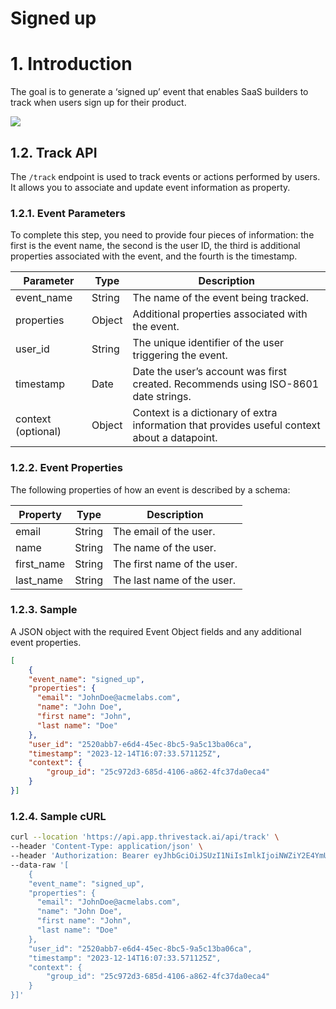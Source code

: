 # Signed up

# 1. Introduction

The goal is to generate a ‘signed up’ event that enables SaaS builders to track when users sign up for their product.

![](/img/docs/events/signed_up.png)

## 1.2. Track API

The `/track` endpoint is used to track events or actions performed by users. It allows you to associate and update event information as property.

### 1.2.1. Event Parameters

To complete this step, you need to provide four pieces of information: the first is the event name, the second is the user ID, the third is additional properties associated with the event, and the fourth is the timestamp.

| Parameter   | Type   | Description                                           |
|-------------|--------|-------------------------------------------------------|
| event_name  | String | The name of the event being tracked.                  |
| properties  | Object | Additional properties associated with the event.       |
| user_id     | String | The unique identifier of the user triggering the event. |
| timestamp   | Date   | Date the user’s account was first created. Recommends using ISO-8601 date strings. |
| context (optional) | Object | Context is a dictionary of extra information that provides useful context about a datapoint. |

### 1.2.2. Event Properties

The following properties of how an event is described by a schema:

| Property    | Type   | Description                                  |
|-------------|--------|----------------------------------------------|
| email       | String | The email of the user.                      |
| name        | String | The name of the user.                       |
| first_name  | String | The first name of the user.                 |
| last_name   | String | The last name of the user.                  |

### 1.2.3. Sample

A JSON object with the required Event Object fields and any additional event properties.

```json
[
    {
    "event_name": "signed_up",
    "properties": {
      "email": "JohnDoe@acmelabs.com",
      "name": "John Doe",
      "first name": "John",
      "last name": "Doe"
    },
    "user_id": "2520abb7-e6d4-45ec-8bc5-9a5c13ba06ca",
    "timestamp": "2023-12-14T16:07:33.571125Z",
    "context": {
        "group_id": "25c972d3-685d-4106-a862-4fc37da0eca4"
    }
}]
```

### 1.2.4. Sample cURL

```bash
curl --location 'https://api.app.thrivestack.ai/api/track' \
--header 'Content-Type: application/json' \
--header 'Authorization: Bearer eyJhbGciOiJSUzI1NiIsImlkIjoiNWZiY2E4YmUtNzk0OC00ZGQ3LTgxZGItZDZiMTFjNjhlYjgwIiwidHlwIjoiSldUIn0.eyJhdWQiOiJ0ZWxlbWV0cnlfYXBpcyIsImV4cCI6MTcyOTQ5MzkyOCwianRpIjoiNWZiY2E4YmUtNzk0OC00ZGQ3LTgxZGItZDZiMTFjNjhlYjgwIiwiaWF0IjoxNzI5NDE1OTI4LCJpc3MiOiJUaHJpdmVTdGFjayJ9.a34Mo3gGJfL_n6ls9Y3KP3IIpHJdqEOchZyAZF0hov-VujecPLJblZ-8WXs7KzZEwyo7DVVeIAygPUz0Xs9a56tA2ZW_6GxRWpw6zS-LLh8FNI1Ekk33hsoloW4WeGOAG8xybghJJH3w6R_H59jubrVNFnaz8YqBbiYou9klowTAjZBg-6IH5eGovGs0xzmaEFpC_0PphZ11wQKC0ZiMI3qz83GnC01VZZe5KjOmEON--B1qtN04pBNnEeCjuNFhBS1uhzAd_7FlRMiiUU29QOve8OXFHCXskvsFIHuUnSE3ZqDduFpKTMnK74VxuevjGsI8X7kIkz1SYnS72sFtUg' \
--data-raw '[
    {
    "event_name": "signed_up",
    "properties": {
      "email": "JohnDoe@acmelabs.com",
      "name": "John Doe",
      "first name": "John",
      "last name": "Doe"
    },
    "user_id": "2520abb7-e6d4-45ec-8bc5-9a5c13ba06ca",
    "timestamp": "2023-12-14T16:07:33.571125Z",
    "context": {
        "group_id": "25c972d3-685d-4106-a862-4fc37da0eca4"
    }
}]'
```
